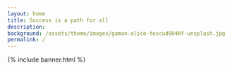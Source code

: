 ```yaml
---
layout: home
title: Success is a path for all
description: 
background: /assets/theme/images/gaman-alice-tescud904NY-unsplash.jpg
permalink: /
---
```

{% include banner.html %}